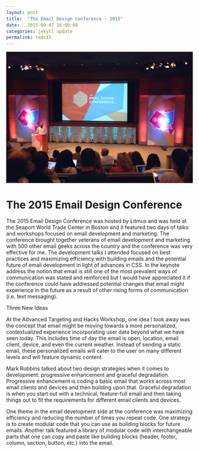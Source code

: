 ```yaml
---
layout: post
title:  "The Email Design Conference - 2015"
date:   2015-09-07 16:00:00
categories: jekyll update
permalink: tedc15
---
```


![The Email Design Conference - 2015](/img/tedc15_mini.jpg)

The 2015 Email Design Conference
================================

The 2015 Email Design Conference was hosted by Litmus and was held at the Seaport World Trade Center in Boston and it featured two days of talks and workshops focused on email development and marketing. The conference brought together veterans of email development and marketing with 500 other email geeks across the country and the conference was very effective for me. The development talks I attended focused on best practices and maximizing efficiency with building emails and the potential future of email development in light of advances in CSS. In the keynote address the notion that email is still one of the most prevalent ways of communication was stated and reinforced but I would have appreciated it if the conference could have addressed potential changes that email might experience in the future as a result of other rising forms of communication (i.e. text messaging).

Three New Ideas

At the Advanced Targeting and Hacks Workshop, one idea I took away was the concept that email might be moving towards a more personalized, contextualized experience incorporating user data beyond what we have seen today. This includes time of day the email is open, location, email client, device, and even the current weather. Instead of sending a static email, these personalized emails will cater to the user on many different levels and will feature dynamic content.

Mark Robbins talked about two design strategies when it comes to development: progressive enhancement and graceful degradation. Progressive enhancement is coding a basic email that works across most email clients and devices and then building upon that. Graceful degradation is when you start out with a technical, feature-full email and then taking things out to fit the requirements for different email clients and devices.

One theme in the email development side at the conference was maximizing efficiency and reducing the number of times you repeat code. One strategy is to create modular code that you can use as building blocks for future emails. Another talk featured a library of modular code with interchangeable parts that one can copy and paste like building blocks (header, footer, column, section, button, etc.) into the email.